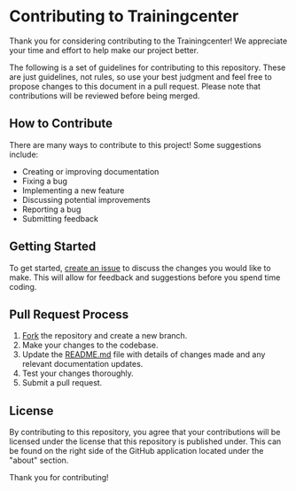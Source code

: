 # Contributing to Trainingcenter

Thank you for considering contributing to the Trainingcenter! We appreciate your time and effort to help make our project better.

The following is a set of guidelines for contributing to this repository. These are just guidelines, not rules, so use your best judgment and feel free to propose changes to this document in a pull request. Please note that contributions will be reviewed before being merged.

## How to Contribute

There are many ways to contribute to this project! Some suggestions include:

- Creating or improving documentation
- Fixing a bug
- Implementing a new feature
- Discussing potential improvements
- Reporting a bug
- Submitting feedback

## Getting Started

To get started, [create an issue](https://github.com/vatger/trainingcenter-frontend/issues) to discuss the changes you would like to make. This will allow for feedback and suggestions before you spend time coding.

## Pull Request Process

1. [Fork](https://help.github.com/en/github/getting-started-with-github/fork-a-repo) the repository and create a new branch.
2. Make your changes to the codebase.
3. Update the [README.md](README.md) file with details of changes made and any relevant documentation updates.
4. Test your changes thoroughly.
5. Submit a pull request.

## License

By contributing to this repository, you agree that your contributions will be licensed under the license that this repository is published under. 
This can be found on the right side of the GitHub application located under the "about" section. 

Thank you for contributing!
